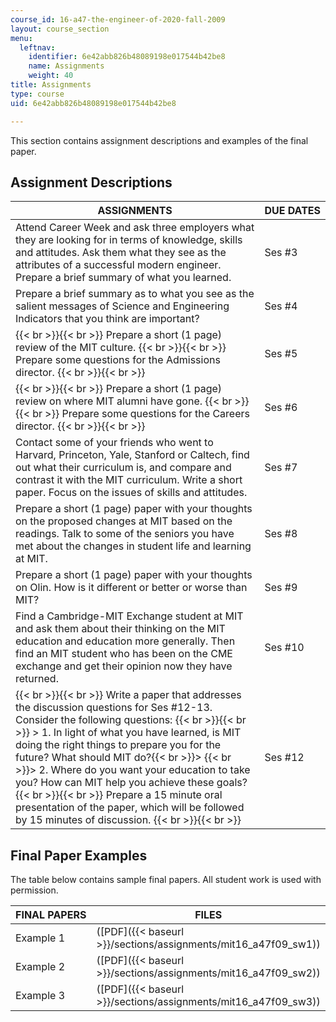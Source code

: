 ```yaml
---
course_id: 16-a47-the-engineer-of-2020-fall-2009
layout: course_section
menu:
  leftnav:
    identifier: 6e42abb826b48089198e017544b42be8
    name: Assignments
    weight: 40
title: Assignments
type: course
uid: 6e42abb826b48089198e017544b42be8

---
```


This section contains assignment descriptions and examples of the final paper.

Assignment Descriptions
-----------------------

| ASSIGNMENTS | DUE DATES |
| --- | --- |
| Attend Career Week and ask three employers what they are looking for in terms of knowledge, skills and attitudes. Ask them what they see as the attributes of a successful modern engineer. Prepare a brief summary of what you learned. | Ses #3 |
| Prepare a brief summary as to what you see as the salient messages of Science and Engineering Indicators that you think are important? | Ses #4 |
|  {{< br >}}{{< br >}} Prepare a short (1 page) review of the MIT culture. {{< br >}}{{< br >}} Prepare some questions for the Admissions director. {{< br >}}{{< br >}}  | Ses #5 |
|  {{< br >}}{{< br >}} Prepare a short (1 page) review on where MIT alumni have gone. {{< br >}}{{< br >}} Prepare some questions for the Careers director. {{< br >}}{{< br >}}  | Ses #6 |
| Contact some of your friends who went to Harvard, Princeton, Yale, Stanford or Caltech, find out what their curriculum is, and compare and contrast it with the MIT curriculum. Write a short paper. Focus on the issues of skills and attitudes. | Ses #7 |
| Prepare a short (1 page) paper with your thoughts on the proposed changes at MIT based on the readings. Talk to some of the seniors you have met about the changes in student life and learning at MIT. | Ses #8 |
| Prepare a short (1 page) paper with your thoughts on Olin. How is it different or better or worse than MIT? | Ses #9 |
| Find a Cambridge-MIT Exchange student at MIT and ask them about their thinking on the MIT education and education more generally. Then find an MIT student who has been on the CME exchange and get their opinion now they have returned. | Ses #10 |
|  {{< br >}}{{< br >}} Write a paper that addresses the discussion questions for Ses #12-13. Consider the following questions: {{< br >}}{{< br >}} > 1\. In light of what you have learned, is MIT doing the right things to prepare you for the future? What should MIT do?{{< br >}}> {{< br >}}> 2\. Where do you want your education to take you? How can MIT help you achieve these goals? {{< br >}}{{< br >}} Prepare a 15 minute oral presentation of the paper, which will be followed by 15 minutes of discussion. {{< br >}}{{< br >}}  | Ses #12 

Final Paper Examples
--------------------

The table below contains sample final papers. All student work is used with permission.

| FINAL PAPERS | FILES |
| --- | --- |
| Example 1 | ([PDF]({{< baseurl >}}/sections/assignments/mit16_a47f09_sw1)) |
| Example 2 | ([PDF]({{< baseurl >}}/sections/assignments/mit16_a47f09_sw2)) |
| Example 3 | ([PDF]({{< baseurl >}}/sections/assignments/mit16_a47f09_sw3))